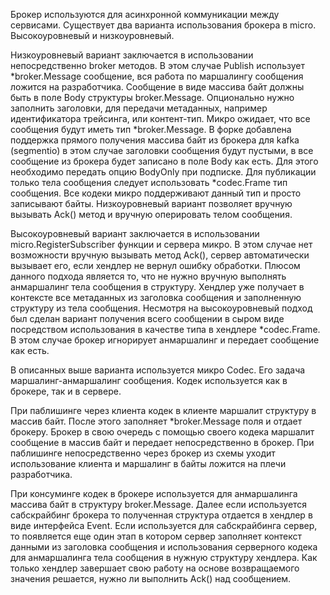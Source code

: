 Брокер используются для асинхронной коммуникации между сервисами. Существует два варианта использования брокера в micro. Высокоуровневый и низкоуровневый.

Низкоуровневый вариант заключается в использовании непосредственно broker методов. В этом случае Publish использует *broker.Message сообщение, вся работа по маршалингу сообщения ложится на разработчика. Сообщение в виде массива байт должны быть в поле Body структуры broker.Message. Опционально нужно заполнить заголовки, для передачи метаданных, например идентификатора трейсинга, или контент-тип. Микро ожидает, что все сообщения будут иметь тип *broker.Message. В форке добавлена поддержка прямого получения массива байт из брокера для kafka (segmentio) в этом случае заголовки сообщения будут пустыми, в все сообщение из брокера будет записано в поле Body как есть. Для этого необходимо передать опцию BodyOnly при подписке. Для публикации только тела сообщения следует использовать *codec.Frame тип сообщения. Все кодеки микро поддерживают данный тип и просто записывают байты.
Низкоуровневый вариант позволяет вручную вызывать Ack() метод и вручную оперировать телом сообщения.

Высокоуровневый вариант заключается в использовании micro.RegisterSubscriber функции и сервера микро. В этом случае нет возможности вручную вызывать метод Ack(), сервер автоматически вызывает его, если хендлер не вернул ошибку обработки. Плюсом данного подхода является то, что не нужно вручную выполнять анмаршалинг тела сообщения в структуру. Хендлер уже получает в контексте все метаданных из заголовка сообщения и заполненную структуру из тела сообщения.
Несмотря на высокоуровневый подход был сделан вариант получения всего сообщении в сыром виде посредством использования в качестве типа в хендлере *codec.Frame. В этом случае брокер игнорирует анмаршалинг и передает сообщение как есть.

В описанных выше варианта используется микро Codec. Его задача маршалинг-анмаршалинг сообщения. Кодек используется как в брокере, так и в сервере.

При паблишинге через клиента кодек в клиенте маршалит структуру в массив байт. После этого заполняет *broker.Message поля и отдает брокеру. Брокер в свою очередь с помощью своего кодека маршалит сообщение в массив байт и передает непосредственно в брокер. При паблишинге непосредственно через брокер из схемы уходит использование клиента и маршалинг в байты ложится на плечи разработчика.

При консуминге кодек в брокере используется для анмаршалинга массива байт в структуру broker.Message. Далее если используется сабскрайбинг брокера то полученная структура отдается в хендлер в виде интерфейса Event. Если используется для сабскрайбинга сервер, то появляется еще один этап в котором сервер заполняет контекст данными из заголовка сообщения и использования серверного кодека для анмаршалинга тела сообщения в нужную структуру хендлера. Как только хендлер завершает свою работу на основе возвращаемого значения решается, нужно ли выполнить Ack() над сообщением.

